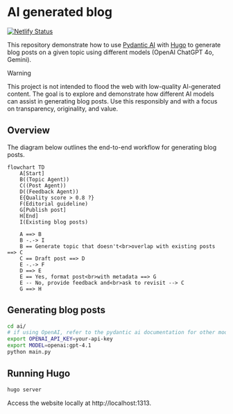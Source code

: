 # AI generated blog

[![Netlify Status](https://api.netlify.com/api/v1/badges/1a34df76-38de-42a1-8bcc-074f144a4b83/deploy-status)](https://app.netlify.com/sites/ai-generated-tech-blog/deploys)

This repository demonstrate how to use [Pydantic AI](https://ai.pydantic.dev)
with [Hugo](https://gohugo.io/) to generate blog posts on a given topic using
different models (OpenAI ChatGPT 4o, Gemini).

> [!WARNING]
>  This project is not intended to flood the web with low-quality AI-generated
>  content. The goal is to explore and demonstrate how different AI models can
>  assist in generating blog posts. Use this responsibly and with a focus on
>  transparency, originality, and value.

## Overview

The diagram below outlines the end-to-end workflow for generating blog posts.

```mermaid
flowchart TD
    A[Start]
    B((Topic Agent))
    C((Post Agent))
    D((Feedback Agent))
    E{Quality score > 0.8 ?}
    F(Editorial guideline)
    G[Publish post]
    H[End]
    I(Existing blog posts)

    A ==> B
    B -.-> I
    B == Generate topic that doesn't<br>overlap with existing posts ==> C
    C == Draft post ==> D
    E -.-> F
    D ==> E
    E == Yes, format post<br>with metadata ==> G
    E -- No, provide feedback and<br>ask to revisit --> C
    G ==> H
```

## Generating blog posts

```bash
cd ai/
# if using OpenAI, refer to the pydantic ai documentation for other models
export OPENAI_API_KEY=your-api-key
export MODEL=openai:gpt-4.1
python main.py
```

## Running Hugo

```bash
hugo server
``````

Access the website locally at http://localhost:1313.

